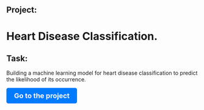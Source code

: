 ## Project:

# Heart Disease Classification.

## Task:

Building a machine learning model for heart disease classification to predict the likelihood of its occurrence.


<a href="Heart Disease Classification_ENG.ipynb" style="text-decoration:none;">
  <div style="display:inline-block; padding:10px 20px; font-size:18px; font-weight:bold; color:white; background-color:#007bff; border-radius:5px;">
    Go to the project
  </div>
</a>
